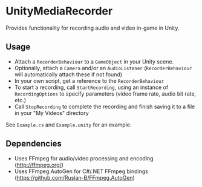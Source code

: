 # UnityMediaRecorder
Provides functionality for recording audio and video in-game in Unity.

## Usage
- Attach a `RecorderBehaviour` to a `GameObject` in your Unity scene.
- Optionally, attach a `Camera` and/or an `AudioListener` (`RecorderBehaviour` will automatically attach these if not found)
- In your own script, get a reference to the `RecorderBehaviour`
- To start a recording, call `StartRecording`, using an instance of `RecordingOptions` to specify parameters (video frame rate, audio bit rate, etc.)
- Call `StopRecording` to complete the recording and finish saving it to a file in your "My Videos" directory

See `Example.cs` and `Example.unity` for an example.

## Dependencies
- Uses FFmpeg for audio/video processing and encoding (http://ffmpeg.org/)
- Uses FFmpeg.AutoGen for C#/.NET FFmpeg bindings (https://github.com/Ruslan-B/FFmpeg.AutoGen)
